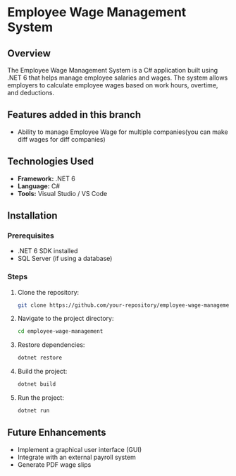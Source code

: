 # Employee Wage Management System

## Overview

The Employee Wage Management System is a C# application built using .NET 6 that helps manage employee salaries and wages. The system allows employers to calculate employee wages based on work hours, overtime, and deductions.

## Features added in this branch 
- Ability to manage Employee Wage for multiple companies(you can make diff wages for diff companies)


## Technologies Used

- **Framework:** .NET 6
- **Language:** C#
- **Tools:** Visual Studio / VS Code

## Installation

### Prerequisites

- .NET 6 SDK installed
- SQL Server (if using a database)

### Steps

1. Clone the repository:
   ```sh
   git clone https://github.com/your-repository/employee-wage-management.git
   ```
2. Navigate to the project directory:
   ```sh
   cd employee-wage-management
   ```
3. Restore dependencies:
   ```sh
   dotnet restore
   ```
4. Build the project:
   ```sh
   dotnet build
   ```
5. Run the project:
   ```sh
   dotnet run
   ```

## Future Enhancements

- Implement a graphical user interface (GUI)
- Integrate with an external payroll system
- Generate PDF wage slips




